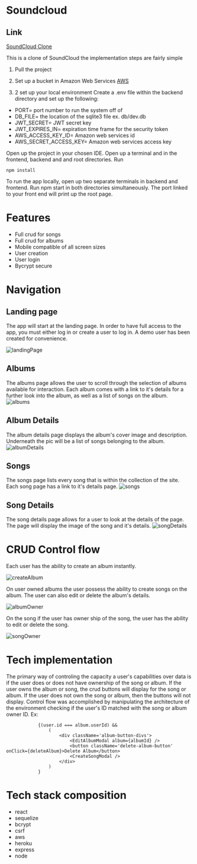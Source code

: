 # Soundcloud

## Link 

[SoundCloud Clone](https://soundcloud-nmw8.onrender.com)

This is a clone of SoundCloud the implementation steps are fairly simple

1. Pull the project

2. Set up a bucket in Amazon Web Services [AWS](https://portal.aws.amazon.com/billing/signup#/start/email)

3. 2 set up your local environment
Create a .env file within the backend directory and set up the following:

- PORT= port number to run the system off of
- DB_FILE= the location of the sqlite3 file ex. db/dev.db
- JWT_SECRET= JWT secret key
- JWT_EXPIRES_IN= expiration time frame for the security token
- AWS_ACCESS_KEY_ID= Amazon web services id
- AWS_SECRET_ACCESS_KEY= Amazon web services access key 

Open up the project in your chosen IDE.  Open up a terminal and in the frontend, backend and and root directories.  Run

```
npm install
```

To run the app locally, open up two separate terminals in backend and frontend.    Run npm start in both directories simultaneously.  The port linked to your front end will print up the root page.

# Features

- Full crud for songs
- Full crud for albums
- Mobile compatible of all screen sizes
- User creation
- User login
- Bycrypt secure

# Navigation


## Landing page

The app will start at the landing page.  In order to have full access to the app, you must either log in or create a user to log in.  A demo user has been created for convenience.

![landingPage](https://user-images.githubusercontent.com/69321727/189464558-98c27cf1-8659-47f4-88fd-567fdc1768bd.png)



## Albums

The albums page allows the user to scroll through the selection of albums available for interaction.  Each album comes with a link to it's details for a further look into the album, as well as a list of songs on the album.
![albums](https://user-images.githubusercontent.com/69321727/189464582-9d0de635-1924-41f3-9dce-7daa829b6711.png)



## Album Details
The album details page displays the album's cover image and description.  Underneath the pic will be a list of songs belonging to the album.
![albumDetails](https://user-images.githubusercontent.com/69321727/189464599-79c55132-97ba-435d-92ff-c5c908115e6a.png)


## Songs
The songs page lists every song that is within the collection of the site.  Each song page has a link to it's details page.
![songs](https://user-images.githubusercontent.com/69321727/189464713-05351656-17af-46a1-b97a-edb1aefa0cb0.png)


## Song Details

The song details page allows for a user to look at the details of the page.  The page will display the image of the song and it's details.
![songDetails](https://user-images.githubusercontent.com/69321727/189464726-6f041790-d886-4f06-86bb-9f4e0e40543d.png)


# CRUD Control flow
Each user has the ability to create an album instantly.  

![createAlbum](https://user-images.githubusercontent.com/69321727/189465838-e3cc7701-758a-4248-833c-ff4f61c822c2.png)




On user owned albums the user possess the ability to create songs on the album.  The user can also edit or delete the album's details.

![albumOwner](https://user-images.githubusercontent.com/69321727/189465816-d52a6819-8457-4176-bf11-7f73a32fa0bb.png)



On the song if the user has owner ship of the song, the user has the ability to edit or delete the song.  

![songOwner](https://user-images.githubusercontent.com/69321727/189465940-0ae5565f-02f1-4aa8-a610-e55f88354d87.png)

# Tech implementation

The primary way of controling the capacity a user's capabilities over data is if the user does or does not have ownership of the song or album.  If the user owns the album or song, the crud buttons will display for the song or album.  If the user does not own the song or album, then the buttons will not display.  Control flow was accomplished by manipulating the architecture of the environment checking if the user's ID matched with the song or album owner ID.
Ex:

```
            {(user.id === album.userId) &&
                (
                    <div className='album-button-divs'>
                        <EditAlbumModal album={albumId} />
                        <button className='delete-album-button' onClick={deleteAlbum}>Delete Album</button>
                        <CreateSongModal />
                    </div>
                )
            }
```


# Tech stack composition

- react
- sequelize
- bcrypt
- csrf
- aws
- heroku
- express
- node




